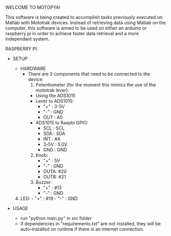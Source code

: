 WELCOME TO MOTOPYA!

This software is being created to accomplish tasks previously executed on Matlab with Mototrak devices. Instead of retrieving data using Matlab on the computer, this software is aimed to be used on either an arduino or raspberry pi in order to achieve faster data retrieval 
and a more independant system. 

RASPBERRY PI:   
  - SETUP 
    - HARDWARE
      - There are 3 components that need to be connected to the device:
        1. Potentiometer (for the moment this mimics the use of the mototrak lever):
          - Using the ADS1015
		- Lever to ADS1015:
			- "+" : 3-5V
			- "-" : GND
			- OUT : A0
		- ADS1015 to Raspbi GPIO:
			- SCL : SCL
			- SDA : SDA
			- INT : #4
			- 3-5V : 5.0V
			- GND : GND
        2. Knob:
            - "+" : 5V
            - "-" : GND
            - OUTA: #20
            - OUTB: #21
        3. Buzzer:
            - "+" : #13
            - "-" : GND
	4. LED:
            - "+" : #19
            - "-" : GND

  - USAGE
    - run "python main.py" in src folder
	- if dependencies in "requirements.txt" are not installed, they will be auto-installed on runtime if there is an internet connection.
